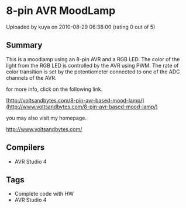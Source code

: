 # 8-pin AVR MoodLamp

Uploaded by kuya on 2010-08-29 06:38:00 (rating 0 out of 5)

## Summary

This is a moodlamp using an 8-pin AVR and a RGB LED. The color of the light from the RGB LED is controlled by the AVR using PWM. The rate of color transition is set by the potentiometer connected to one of the ADC channels of the AVR.


for more info, click on the following link.  

[http://voltsandbytes.com/8-pin-avr-based-mood-lamp/](http://www.voltsandbytes.com/8-pin-avr-based-mood-lamp/)


you may also visit my homepage.  

<http://www.voltsandbytes.com/>

## Compilers

- AVR Studio 4

## Tags

- Complete code with HW
- AVR Studio 4

